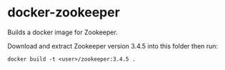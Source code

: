 docker-zookeeper
================

Builds a docker image for Zookeeper.

Download and extract Zookeeper version 3.4.5 into this folder then run:

```docker build -t <user>/zookeeper:3.4.5 .```
